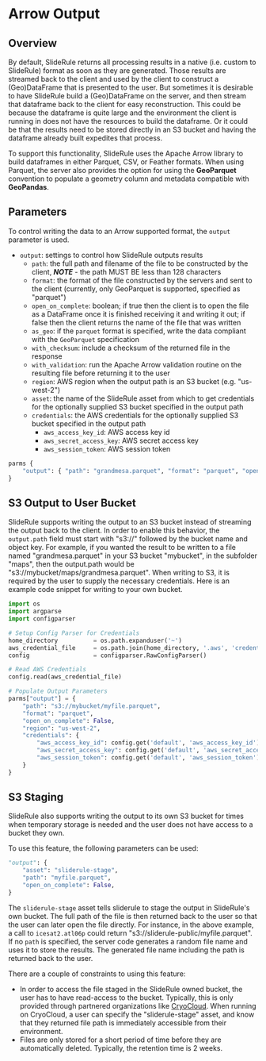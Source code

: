 # Arrow Output

## Overview

By default, SlideRule returns all processing results in a native (i.e. custom to SlideRule) format as soon as they are generated.  Those results are streamed back to the client and used by the client to construct a (Geo)DataFrame that is presented to the user.  But sometimes it is desirable to have SlideRule build a (Geo)DataFrame on the server, and then stream that dataframe back to the client for easy reconstruction.  This could be because the dataframe is quite large and the environment the client is running in does not have the resources to build the dataframe.  Or it could be that the results need to be stored directly in an S3 bucket and having the dataframe already built expedites that process.

To support this functionality, SlideRule uses the Apache Arrow library to build dataframes in either Parquet, CSV, or Feather formats.  When using Parquet, the server also provides the option for using the **GeoParquet** convention to populate a geometry column and metadata compatible with **GeoPandas**.

## Parameters

To control writing the data to an Arrow supported format, the `output` parameter is used.

* `output`: settings to control how SlideRule outputs results
    * `path`: the full path and filename of the file to be constructed by the client, ***NOTE*** - the path MUST BE less than 128 characters
    * `format`: the format of the file constructed by the servers and sent to the client (currently, only GeoParquet is supported, specified as "parquet")
    * `open_on_complete`: boolean; if true then the client is to open the file as a DataFrame once it is finished receiving it and writing it out; if false then the client returns the name of the file that was written
    * `as_geo`: if the `parquet` format is specified, write the data compliant with the `GeoParquet` specification
    * `with_checksum`: include a checksum of the returned file in the response
    * `with_validation`: run the Apache Arrow validation routine on the resulting file before returning it to the user
    * `region`: AWS region when the output path is an S3 bucket (e.g. "us-west-2")
    * `asset`: the name of the SlideRule asset from which to get credentials for the optionally supplied S3 bucket specified in the output path
    * `credentials`: the AWS credentials for the optionally supplied S3 bucket specified in the output path
      - `aws_access_key_id`: AWS access key id
      - `aws_secret_access_key`: AWS secret access key
      - `aws_session_token`: AWS session token

```python
parms {
    "output": { "path": "grandmesa.parquet", "format": "parquet", "open_on_complete": True }
}
```

## S3 Output to User Bucket

SlideRule supports writing the output to an S3 bucket instead of streaming the output back to the client.  In order to enable this behavior, the `output.path` field must start with "s3://" followed by the bucket name and object key.  For example, if you wanted the result to be written to a file named "grandmesa.parquet" in your S3 bucket "mybucket", in the subfolder "maps", then the output.path would be "s3://mybucket/maps/grandmesa.parquet".  When writing to S3, it is required by the user to supply the necessary credentials.  Here is an example code snippet for writing to your own bucket.

```python
import os
import argparse
import configparser

# Setup Config Parser for Credentials
home_directory          = os.path.expanduser('~')
aws_credential_file     = os.path.join(home_directory, '.aws', 'credentials')
config                  = configparser.RawConfigParser()

# Read AWS Credentials
config.read(aws_credential_file)

# Populate Output Parameters
parms["output"] = {
    "path": "s3://mybucket/myfile.parquet",
    "format": "parquet",
    "open_on_complete": False,
    "region": "us-west-2",
    "credentials": {
        "aws_access_key_id": config.get('default', 'aws_access_key_id'),
        "aws_secret_access_key": config.get('default', 'aws_secret_access_key'),
        "aws_session_token": config.get('default', 'aws_session_token')
    }
}
```

## S3 Staging

SlideRule also supports writing the output to its own S3 bucket for times when temporary storage is needed and the user does not have access to a bucket they own.

To use this feature, the following parameters can be used:
```python
"output": {
    "asset": "sliderule-stage",
    "path": "myfile.parquet",
    "open_on_complete": False,
}
```

The `sliderule-stage` asset tells sliderule to stage the output in SlideRule's own bucket.  The full path of the file is then returned back to the user so that the user can later open the file directly.  For instance, in the above example, a call to `icesat2.atl06p` could return "s3://sliderule-public/myfile.parquet".  If no `path` is specified, the server code generates a random file name and uses it to store the results.  The generated file name including the path is returned back to the user.

There are a couple of constraints to using this feature:
* In order to access the file staged in the SlideRule owned bucket, the user has to have read-access to the bucket.  Typically, this is only provided through partnered organizations like [CryoCloud](https://cryointhecloud.com/).  When running on CryoCloud, a user can specify the "sliderule-stage" asset, and know that they returned file path is immediately accessible from their environment.
* Files are only stored for a short period of time before they are automatically deleted.  Typically, the retention time is 2 weeks.
